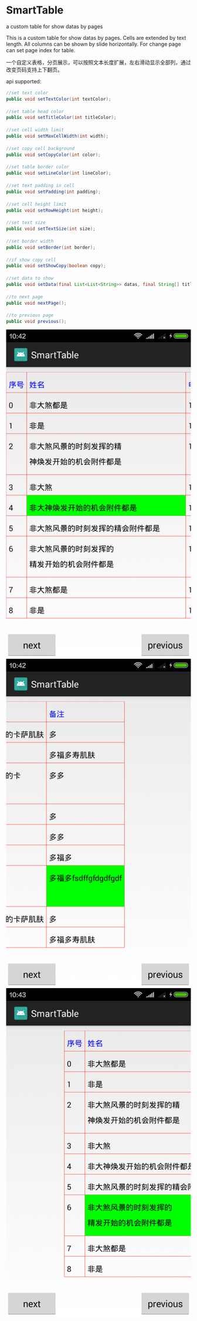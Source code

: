 # SmartTable
a custom table for show datas by pages

This is a custom table for show datas by pages. Cells are extended by text length. All columns can be shown by slide horizontally.
For change page can set page index for table.

一个自定义表格，分页展示，可以按照文本长度扩展，左右滑动显示全部列，通过改变页码支持上下翻页。

api supported:

```java
//set text color
public void setTextColor(int textColor);

//set table head color
public void setTitleColor(int titleColor);

//set cell width limit
public void setMaxCellWidth(int width);

//set copy cell background
public void setCopyColor(int color);

//set table border color
public void setLineColor(int lineColor);

//set text padding in cell
public void setPadding(int padding);

//set cell height limit
public void setRowHeight(int height);

//set text size
public void setTextSize(int size);

//set border width
public void setBorder(int border);

//if show copy cell
public void setShowCopy(boolean copy);

//set data to show
public void setData(final List<List<String>> datas, final String[] titles);

//to next page
public void nextPage();

//to previous page
public void previous();
```

![image](https://github.com/funny9527/SmartTable/blob/master/device-2018-07-14-104216.png)
![image](https://github.com/funny9527/SmartTable/blob/master/device-2018-07-14-104249.png)
![image](https://github.com/funny9527/SmartTable/blob/master/device-2018-07-14-104309.png)

